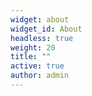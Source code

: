 ```yaml
---
widget: about
widget_id: About
headless: true
weight: 20
title: ""
active: true
author: admin
---
```


